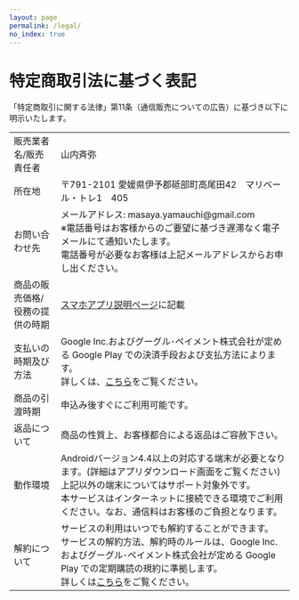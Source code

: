 ```yaml
---
layout: page
permalink: /legal/
no_index: true
---
```


# 特定商取引法に基づく表記

「特定商取引に関する法律」第11条（通信販売についての広告）に基づき以下に明示いたします。

<table class="legal">
  <tr>
    <td>販売業者名/販売責任者</td>
    <td>山内斉弥</td>
  </tr>
  <tr>
    <td>所在地</td>
    <td>〒791-2101 愛媛県伊予郡砥部町高尾田42　マリベール・トレ1　405</td>
  </tr>
  <tr>
    <td>お問い合わせ先</td>
    <td>
      メールアドレス: masaya.yamauchi@gmail.com<br/>
      ※電話番号はお客様からのご要望に基づき遅滞なく電子メールにて通知いたします。<br/>
      電話番号が必要なお客様は上記メールアドレスからお申し出ください。
    </td>
  </tr>
  <tr>
    <td>商品の販売価格/役務の提供の時期</td>
    <td><a href="/install/040000_install_app.html">スマホアプリ説明ページ</a>に記載</td>
  </tr>
  <tr>
    <td>支払いの時期及び方法</td>
    <td>
      Google Inc.およびグーグル･ペイメント株式会社が定める Google Play での決済手段および支払方法によります。<br/>
      詳しくは、<a href="https://support.google.com/googleplay/answer/2651410?hl=ja" target="_blank">こちら</a>をご覧ください。
    </td>
  </tr>
  <tr>
    <td>商品の引渡時期</td>
    <td>申込み後すぐにご利用可能です。</td>
  </tr>
  <tr>
    <td>返品について</td>
    <td>商品の性質上、お客様都合による返品はご容赦下さい。</td>
  </tr>
  <tr>
    <td>動作環境</td>
    <td>  
      Androidバージョン4.4以上の対応する端末が必要となります。(詳細はアプリダウンロード画面をご覧ください)<br/>
      上記以外の端末についてはサポート対象外です。<br/>
      本サービスはインターネットに接続できる環境でご利用ください。なお、通信料はお客様のご負担となります。
    </td>
  </tr>
  <tr>
    <td>解約について</td>
    <td>
      サービスの利用はいつでも解約することができます。<br/>
      サービスの解約方法、解約時のルールは、Google Inc.およびグーグル･ペイメント株式会社が定める Google Play での定期購読の規約に準拠します。<br/>
      詳しくは<a href="https://support.google.com/googleplay/answer/2476088?hl=ja" target="_blank">こちら</a>をご覧ください。
    </td>
  </tr>
</table>
